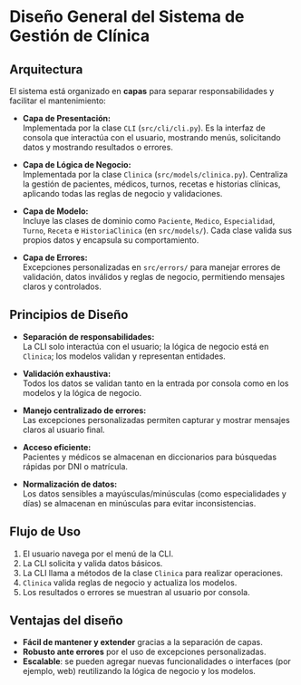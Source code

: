 # Diseño General del Sistema de Gestión de Clínica

## Arquitectura

El sistema está organizado en **capas** para separar responsabilidades y facilitar el mantenimiento:

- **Capa de Presentación:**  
  Implementada por la clase `CLI` (`src/cli/cli.py`). Es la interfaz de consola que interactúa con el usuario, mostrando menús, solicitando datos y mostrando resultados o errores.

- **Capa de Lógica de Negocio:**  
  Implementada por la clase `Clinica` (`src/models/clinica.py`). Centraliza la gestión de pacientes, médicos, turnos, recetas e historias clínicas, aplicando todas las reglas de negocio y validaciones.

- **Capa de Modelo:**  
  Incluye las clases de dominio como `Paciente`, `Medico`, `Especialidad`, `Turno`, `Receta` e `HistoriaClinica` (en `src/models/`). Cada clase valida sus propios datos y encapsula su comportamiento.

- **Capa de Errores:**  
  Excepciones personalizadas en `src/errors/` para manejar errores de validación, datos inválidos y reglas de negocio, permitiendo mensajes claros y controlados.

## Principios de Diseño

- **Separación de responsabilidades:**  
  La CLI solo interactúa con el usuario; la lógica de negocio está en `Clinica`; los modelos validan y representan entidades.

- **Validación exhaustiva:**  
  Todos los datos se validan tanto en la entrada por consola como en los modelos y la lógica de negocio.

- **Manejo centralizado de errores:**  
  Las excepciones personalizadas permiten capturar y mostrar mensajes claros al usuario final.

- **Acceso eficiente:**  
  Pacientes y médicos se almacenan en diccionarios para búsquedas rápidas por DNI o matrícula.

- **Normalización de datos:**  
  Los datos sensibles a mayúsculas/minúsculas (como especialidades y días) se almacenan en minúsculas para evitar inconsistencias.

## Flujo de Uso

1. El usuario navega por el menú de la CLI.
2. La CLI solicita y valida datos básicos.
3. La CLI llama a métodos de la clase `Clinica` para realizar operaciones.
4. `Clinica` valida reglas de negocio y actualiza los modelos.
5. Los resultados o errores se muestran al usuario por consola.

## Ventajas del diseño

- **Fácil de mantener y extender** gracias a la separación de capas.
- **Robusto ante errores** por el uso de excepciones personalizadas.
- **Escalable**: se pueden agregar nuevas funcionalidades o interfaces (por ejemplo, web) reutilizando la lógica de negocio y los modelos.


